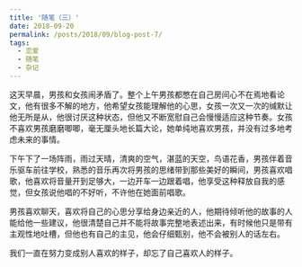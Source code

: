 ```yaml
---
title: '随笔（三）'
date: 2018-09-20
permalink: /posts/2018/09/blog-post-7/
tags:
  - 恋爱
  - 随笔
  - 杂记
---
```


这天早晨，男孩和女孩闹矛盾了。整个上午男孩都憋在自己房间心不在焉地看论文，他有很多不解的地方，他希望女孩能理解他的心思，女孩一次又一次的缄默让他无所是从，他很讨厌这种状态，但他又不断宽慰自己会慢慢适应这种节奏。女孩不喜欢男孩磨磨唧唧，毫无厘头地长篇大论，她单纯地喜欢男孩，并没有过多地考虑未来的事情。

下午下了一场阵雨，雨过天晴，清爽的空气，湛蓝的天空，鸟语花香，男孩伴着音乐驱车前往学校，熟悉的音乐再次将男孩的思绪带到那些美好的瞬间，男孩喜欢唱歌，他喜欢将音量开到足够大，一边开车一边跟着唱，他享受这种释放自我的感觉，但女孩说他唱的不好听，不许他在她面前唱歌。

男孩喜欢聊天，喜欢将自己的心思分享给身边亲近的人，他期待倾听他的故事的人能给他一些建议，他很清楚自己并不能将故事完整地表述出来，有时候他只是带有主观性地吐槽，但他也有自己的主见，他会仔细甄别，他不会被别人的话左右。

我们一直在努力变成别人喜欢的样子，却忘了自己喜欢人的样子。
